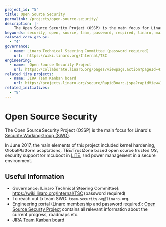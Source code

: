 ```yaml
---
project_id: "5"
title: Open Source Security
permalink: /projects/open-source-security/
description: |-
    The Open Source Security Project (OSSP) is the main focus for Linaro's Security Working Group (SWG).
keywords: security, open, source, team, password, required, linaro, main, information, project
related_core_groups:
  - "4"
governance:
  - name: Linaro Technical Steering Committee (password required)
    url:  https://wiki.linaro.org/Internal/TSC
engineering:
  - name:  Open Source Security Project
    url: https://collaborate.linaro.org/pages/viewpage.action?pageId=47843172
related_jira_projects:
  - name: JIRA Team Kanban board
    url: https://projects.linaro.org/secure/RapidBoard.jspa?rapidView=134
related_initiatives:
  - "9"
---
```

# Open Source Security
The Open Source Security Project (OSSP) is the main focus for Linaro's [Security Working Group (SWG)](https://www.linaro.org/core/security/).

In June 2017, the main elements of this project included kernel hardening, GlobalPlatform adaptations, TEE/TrustZone based open source trusted OS, security support for mcuboot in [LITE](https://www.linaro.org/groups/lite/), and power management in a secure environment.

## Useful Information

- Governance: [Linaro Technical Steering Committee]: https://wiki.linaro.org/Internal/TSC (password required)
- To reach out to team SWG: `team-security-wg@linaro.org`.
- Engineering portal (Linaro membership and password required): [Open Source Security Project](https://collaborate.linaro.org/pages/viewpage.action?pageId=47843172) contains all relevant information about the current progress, roadmaps etc.
- [JIRA Team Kanban board](https://projects.linaro.org/secure/RapidBoard.jspa?rapidView=134)
